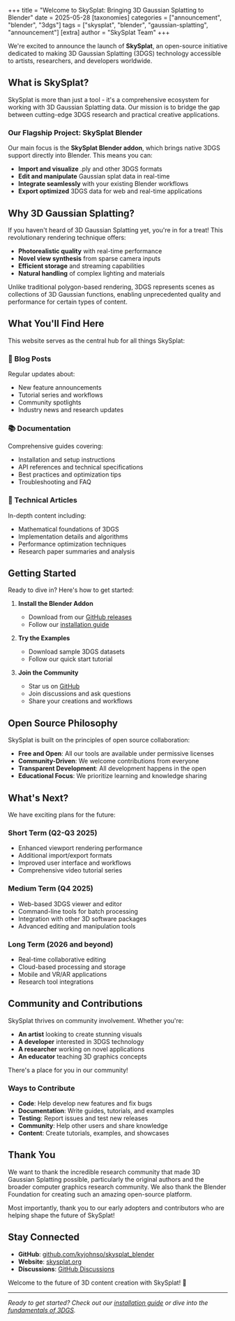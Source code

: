 +++
title = "Welcome to SkySplat: Bringing 3D Gaussian Splatting to Blender"
date = 2025-05-28
[taxonomies]
categories = ["announcement", "blender", "3dgs"]
tags = ["skysplat", "blender", "gaussian-splatting", "announcement"]
[extra]
author = "SkySplat Team"
+++

We're excited to announce the launch of **SkySplat**, an open-source initiative dedicated to making 3D Gaussian Splatting (3DGS) technology accessible to artists, researchers, and developers worldwide.

<!-- more -->

## What is SkySplat?

SkySplat is more than just a tool - it's a comprehensive ecosystem for working with 3D Gaussian Splatting data. Our mission is to bridge the gap between cutting-edge 3DGS research and practical creative applications.

### Our Flagship Project: SkySplat Blender

Our main focus is the **SkySplat Blender addon**, which brings native 3DGS support directly into Blender. This means you can:

- **Import and visualize** .ply and other 3DGS formats
- **Edit and manipulate** Gaussian splat data in real-time
- **Integrate seamlessly** with your existing Blender workflows
- **Export optimized** 3DGS data for web and real-time applications

## Why 3D Gaussian Splatting?

If you haven't heard of 3D Gaussian Splatting yet, you're in for a treat! This revolutionary rendering technique offers:

- **Photorealistic quality** with real-time performance
- **Novel view synthesis** from sparse camera inputs
- **Efficient storage** and streaming capabilities
- **Natural handling** of complex lighting and materials

Unlike traditional polygon-based rendering, 3DGS represents scenes as collections of 3D Gaussian functions, enabling unprecedented quality and performance for certain types of content.

## What You'll Find Here

This website serves as the central hub for all things SkySplat:

### 📝 Blog Posts
Regular updates about:
- New feature announcements
- Tutorial series and workflows
- Community spotlights
- Industry news and research updates

### 📚 Documentation
Comprehensive guides covering:
- Installation and setup instructions
- API references and technical specifications
- Best practices and optimization tips
- Troubleshooting and FAQ

### 📄 Technical Articles
In-depth content including:
- Mathematical foundations of 3DGS
- Implementation details and algorithms
- Performance optimization techniques
- Research paper summaries and analysis

## Getting Started

Ready to dive in? Here's how to get started:

1. **Install the Blender Addon**
   - Download from our [GitHub releases](https://github.com/kyjohnso/skysplat_blender/releases)
   - Follow our [installation guide](/docs/skysplat-blender-installation/)

2. **Try the Examples**
   - Download sample 3DGS datasets
   - Follow our quick start tutorial

3. **Join the Community**
   - Star us on [GitHub](https://github.com/kyjohnso/skysplat_blender)
   - Join discussions and ask questions
   - Share your creations and workflows

## Open Source Philosophy

SkySplat is built on the principles of open source collaboration:

- **Free and Open**: All our tools are available under permissive licenses
- **Community-Driven**: We welcome contributions from everyone
- **Transparent Development**: All development happens in the open
- **Educational Focus**: We prioritize learning and knowledge sharing

## What's Next?

We have exciting plans for the future:

### Short Term (Q2-Q3 2025)
- Enhanced viewport rendering performance
- Additional import/export formats
- Improved user interface and workflows
- Comprehensive video tutorial series

### Medium Term (Q4 2025)
- Web-based 3DGS viewer and editor
- Command-line tools for batch processing
- Integration with other 3D software packages
- Advanced editing and manipulation tools

### Long Term (2026 and beyond)
- Real-time collaborative editing
- Cloud-based processing and storage
- Mobile and VR/AR applications
- Research tool integrations

## Community and Contributions

SkySplat thrives on community involvement. Whether you're:

- **An artist** looking to create stunning visuals
- **A developer** interested in 3DGS technology
- **A researcher** working on novel applications
- **An educator** teaching 3D graphics concepts

There's a place for you in our community!

### Ways to Contribute

- **Code**: Help develop new features and fix bugs
- **Documentation**: Write guides, tutorials, and examples
- **Testing**: Report issues and test new releases
- **Community**: Help other users and share knowledge
- **Content**: Create tutorials, examples, and showcases

## Thank You

We want to thank the incredible research community that made 3D Gaussian Splatting possible, particularly the original authors and the broader computer graphics research community. We also thank the Blender Foundation for creating such an amazing open-source platform.

Most importantly, thank you to our early adopters and contributors who are helping shape the future of SkySplat!

## Stay Connected

- **GitHub**: [github.com/kyjohnso/skysplat_blender](https://github.com/kyjohnso/skysplat_blender)
- **Website**: [skysplat.org](https://skysplat.org)
- **Discussions**: [GitHub Discussions](https://github.com/kyjohnso/skysplat_blender/discussions)

Welcome to the future of 3D content creation with SkySplat! 🚀

---

*Ready to get started? Check out our [installation guide](/docs/skysplat-blender-installation/) or dive into the [fundamentals of 3DGS](/articles/understanding-3dgs-fundamentals/).*